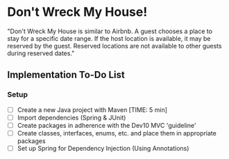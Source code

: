 # Don't Wreck My House!
"Don't Wreck My House is similar to Airbnb. A guest chooses a place to stay for a specific date range. If the host location is available, it may be reserved by the guest. Reserved locations are not available to other guests during reserved dates."

## Implementation To-Do List

### Setup
- [ ] Create a new Java project with Maven [TIME: 5 min]
- [ ] Import dependencies (Spring & JUnit)
- [ ] Create packages in adherence with the Dev10 MVC 'guideline'
- [ ] Create classes, interfaces, enums, etc. and place them in appropriate packages
- [ ] Set up Spring for Dependency Injection (Using Annotations)

